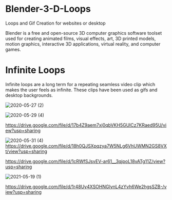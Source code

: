 # Blender-3-D-Loops
Loops and Gif Creation for websites or desktop

Blender is a free and open-source 3D computer graphics software toolset used for creating animated films, visual effects, art, 3D printed models, motion graphics, interactive 3D applications, virtual reality, and computer games.

# Infinite Loops

Infinite loops are a long term for a repeating seamless video clip which makes the user feels as infinite. These clips have been used as gifs and desktop backgrounds.

![2020-05-27 (2)](https://user-images.githubusercontent.com/71865643/118812920-44ad9d80-b8cc-11eb-8391-c916294bcf3e.png)

![2020-05-29 (4)](https://user-images.githubusercontent.com/71865643/118813075-67d84d00-b8cc-11eb-811e-6b9316be61f5.png)

https://drive.google.com/file/d/17b4Z9aem7xj0qbVKH5GUlCz7KRaed95U/view?usp=sharing

![2020-05-31 (4)](https://user-images.githubusercontent.com/71865643/118813103-70308800-b8cc-11eb-8d96-b53ccc123eae.png)
https://drive.google.com/file/d/18h0QJSXpqzya7W5NLg6VhUWMN2GS8VXt/view?usp=sharing

https://drive.google.com/file/d/1cRWfSJsvEV-ar61__3qjpoL18vATg11Z/view?usp=sharing

![2021-05-19 (1)](https://user-images.githubusercontent.com/71865643/118815322-c1da1200-b8ce-11eb-9ffb-edbfd2615d4a.png)


https://drive.google.com/file/d/1r48Uy4XSOHNGlynL4zYvh6We2hgsSZB-/view?usp=sharing
